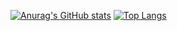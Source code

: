 [![Anurag's GitHub stats](https://github-readme-stats.vercel.app/api?username=zignalssss)](https://github.com/anuraghazra/github-readme-stats)
[![Top Langs](https://github-readme-stats.vercel.app/api/top-langs/?username=zignalssss&layout=compact)](https://github.com/anuraghazra/github-readme-stats)
